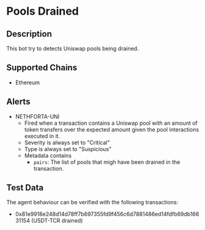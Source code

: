 # Pools Drained

## Description

This bot try to detects Uniswap pools being drained.

## Supported Chains

- Ethereum

## Alerts

- NETHFORTA-UNI
  - Fired when a transaction contains a Uniswap pool with an amount of token transfers over the expected amount given the pool interactions executed in it.
  - Severity is always set to "Critical"
  - Type is always set to "Suspicious"
  - Metadata contains
    - `pairs`: The list of pools that migh have been drained in the transaction.

## Test Data

The agent behaviour can be verified with the following transactions:

- 0x81e9918e248d14d78ff7b697355fd9f456c6d7881486ed14fdfb69db16631154 (USDT-TCR drained)
